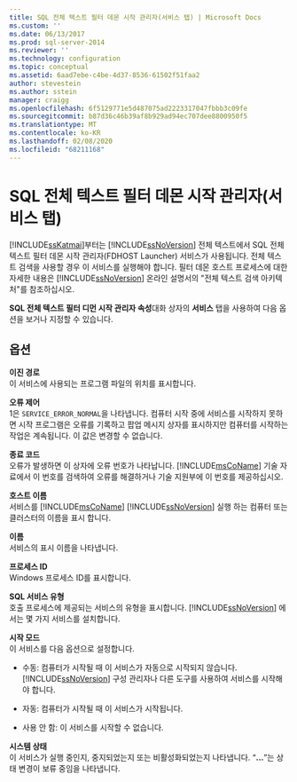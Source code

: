 ```yaml
---
title: SQL 전체 텍스트 필터 데몬 시작 관리자(서비스 탭) | Microsoft Docs
ms.custom: ''
ms.date: 06/13/2017
ms.prod: sql-server-2014
ms.reviewer: ''
ms.technology: configuration
ms.topic: conceptual
ms.assetid: 6aad7ebe-c4be-4d37-8536-61502f51faa2
author: stevestein
ms.author: sstein
manager: craigg
ms.openlocfilehash: 6f5129771e5d487075ad2223317047fbbb3c09fe
ms.sourcegitcommit: b87d36c46b39af8b929ad94ec707dee8800950f5
ms.translationtype: MT
ms.contentlocale: ko-KR
ms.lasthandoff: 02/08/2020
ms.locfileid: "68211168"
---
```

# <a name="sql-full-text-filter-daemon-launcher-service-tab"></a>SQL 전체 텍스트 필터 데몬 시작 관리자(서비스 탭)
  
  [!INCLUDE[ssKatmai](../../includes/sskatmai-md.md)]부터는 [!INCLUDE[ssNoVersion](../../includes/ssnoversion-md.md)] 전체 텍스트에서 SQL 전체 텍스트 필터 데몬 시작 관리자(FDHOST Launcher) 서비스가 사용됩니다. 전체 텍스트 검색을 사용할 경우 이 서비스를 실행해야 합니다. 필터 데몬 호스트 프로세스에 대한 자세한 내용은 [!INCLUDE[ssNoVersion](../../includes/ssnoversion-md.md)] 온라인 설명서의 "전체 텍스트 검색 아키텍처"를 참조하십시오.  
  
 
  **SQL 전체 텍스트 필터 디먼 시작 관리자 속성**대화 상자의 **서비스** 탭을 사용하여 다음 옵션을 보거나 지정할 수 있습니다.  
  
## <a name="options"></a>옵션  
 **이진 경로**  
 이 서비스에 사용되는 프로그램 파일의 위치를 표시합니다.  
  
 **오류 제어**  
 1은 `SERVICE_ERROR_NORMAL`을 나타냅니다. 컴퓨터 시작 중에 서비스를 시작하지 못하면 시작 프로그램은 오류를 기록하고 팝업 메시지 상자를 표시하지만 컴퓨터를 시작하는 작업은 계속됩니다. 이 값은 변경할 수 없습니다.  
  
 **종료 코드**  
 오류가 발생하면 이 상자에 오류 번호가 나타납니다. 
  [!INCLUDE[msCoName](../../includes/msconame-md.md)] 기술 자료에서 이 번호를 검색하여 오류를 해결하거나 기술 지원부에 이 번호를 제공하십시오.  
  
 **호스트 이름**  
 서비스를 [!INCLUDE[msCoName](../../includes/msconame-md.md)] [!INCLUDE[ssNoVersion](../../includes/ssnoversion-md.md)] 실행 하는 컴퓨터 또는 클러스터의 이름을 표시 합니다.  
  
 **이름**  
 서비스의 표시 이름을 나타냅니다.  
  
 **프로세스 ID**  
 Windows 프로세스 ID를 표시합니다.  
  
 **SQL 서비스 유형**  
 호출 프로세스에 제공되는 서비스의 유형을 표시합니다. 
  [!INCLUDE[ssNoVersion](../../includes/ssnoversion-md.md)] 에서는 몇 가지 서비스를 설치합니다.  
  
 **시작 모드**  
 이 서비스를 다음 옵션으로 설정합니다.  
  
-   수동: 컴퓨터가 시작될 때 이 서비스가 자동으로 시작되지 않습니다. 
  [!INCLUDE[ssNoVersion](../../includes/ssnoversion-md.md)] 구성 관리자나 다른 도구를 사용하여 서비스를 시작해야 합니다.  
  
-   자동: 컴퓨터가 시작될 때 이 서비스가 시작됩니다.  
  
-   사용 안 함: 이 서비스를 시작할 수 없습니다.  
  
 **시스템 상태**  
 이 서비스가 실행 중인지, 중지되었는지 또는 비활성화되었는지 나타냅니다. “**...**”는 상태 변경이 보류 중임을 나타냅니다.  
  
  

